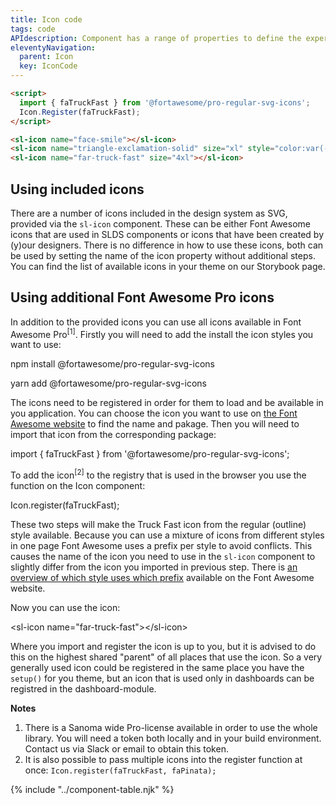 ```yaml
---
title: Icon code
tags: code
APIdescription: Component has a range of properties to define the experience in different use cases.
eleventyNavigation:
  parent: Icon
  key: IconCode
---
```

<section>  
<div class="ds-example" style="gap: 3rem;">
<sl-icon name="face-smile"></sl-icon>
<sl-icon name="triangle-exclamation-solid" size="xl" style="color:var(--sl-color-palette-danger-500)"></sl-icon>
<sl-icon name="far-truck-fast" size="4xl"></sl-icon>
</div>

<div class="ds-code">

  ```html
  <script>
    import { faTruckFast } from '@fortawesome/pro-regular-svg-icons';
    Icon.Register(faTruckFast);
  </script>

  <sl-icon name="face-smile"></sl-icon>
  <sl-icon name="triangle-exclamation-solid" size="xl" style="color:var(--sl-color-palette-danger-500)"></sl-icon>
  <sl-icon name="far-truck-fast" size="4xl"></sl-icon>
  ```
</div>

</section>

<section>

## Using included icons

There are a number of icons included in the design system as SVG, provided via the `sl-icon` component. These can be either Font Awesome icons that are used in SLDS components or icons that have been created by (y)our designers. There is no difference in how to use these icons, both can be used by setting the name of the icon property without additional steps.
You can find the list of available icons in your theme on our Storybook page.

## Using additional Font Awesome Pro icons

In addition to the provided icons you can use all icons available in Font Awesome Pro<sup>[1]</sup>. Firstly you will need to add the install the icon styles you want to use:

<ds-code-snippet language="bash"> npm install @fortawesome/pro-regular-svg-icons</ds-code-snippet>

<ds-code-snippet language="bash"> yarn add @fortawesome/pro-regular-svg-icons</ds-code-snippet>

The icons need to be registered in order for them to load and be available in you application. You can choose the icon you want to use on [the Font Awesome website](https://fontawesome.com/icons) to find the name and pakage. Then you will need to import that icon from the corresponding package:

<ds-code-snippet language="javascript">import { faTruckFast } from '@fortawesome/pro-regular-svg-icons';</ds-code-snippet>

To add the icon<sup>[2]</sup> to the registry that is used in the browser you use the function on the Icon component:

<ds-code-snippet language="javascript">Icon.register(faTruckFast);</ds-code-snippet>

These two steps will make the Truck Fast icon from the regular (outline) style available. Because you can use a mixture of icons from different styles in one page Font Awesome uses a prefix per style to avoid conflicts. This causes the name of the icon you need to use in the `sl-icon` component to slightly differ from the icon you imported in previous step. There is [an overview of which style uses which prefix](https://docs.fontawesome.com/web/dig-deeper/kit-package-api/#prefix) available on the Font Awesome website.


Now you can use the icon:

<ds-code-snippet language="html">&lt;sl-icon name="far-truck-fast"&gt;&lt;/sl-icon&gt;</ds-code-snippet>

Where you import and register the icon is up to you, but it is advised to do this on the highest shared "parent" of all places that use the icon. So a very generally used icon could be registered in the same place you have the `setup()` for you theme, but an icon that is used only in dashboards can be registred in the dashboard-module.



**Notes**
1. There is a Sanoma wide Pro-license available in order to use the whole library. You will need a token both locally and in your build environment. Contact us via Slack or email to obtain this token.
1. It is also possible to pass multiple icons into the register function at once: `Icon.register(faTruckFast, faPinata);`

</section>

{% include "../component-table.njk" %}

